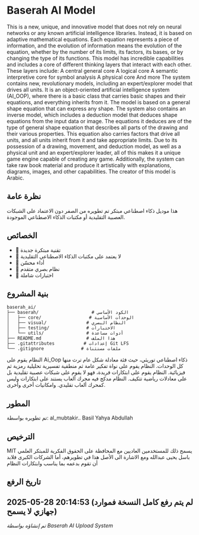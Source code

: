 # Baserah AI Model

This is a new, unique, and innovative model that does not rely on neural networks or any known artificial intelligence libraries. Instead, it is based on adaptive mathematical equations. Each equation represents a piece of information, and the evolution of information means the evolution of the equation, whether by the number of its limits, its factors, its bases, or by changing the type of its functions.
This model has incredible capabilities and includes a core of different thinking layers that interact with each other. These layers include:
A central general core A logical core A semantic interpretive core for symbol analysis A physical core And more The system contains new, revolutionary models, including an expert/explorer model that drives all units. It is an object-oriented artificial intelligence system (AI_OOP), where there is a basic class that carries basic shapes and their equations, and everything inherits from it.
The model is based on a general shape equation that can express any shape. The system also contains an inverse model, which includes a deduction model that deduces shape equations from the input data or image. The equations it deduces are of the type of general shape equation that describes all parts of the drawing and their various properties. This equation also carries factors that drive all units, and all units inherit from it and take appropriate limits.
Due to its possession of a drawing, movement, and deduction model, as well as a physical unit and an expert/explorer leader, all of this makes it a unique game engine capable of creating any game.
Additionally, the system can take raw book material and produce it artistically with explanations, diagrams, images, and other capabilities.
The creator of this model is Arabic.

## نظرة عامة

هذا موديل ذكاء اصطناعي مبتكر تم تطويره من الصفر دون الاعتماد على الشبكات العصبية التقليدية أو مكتبات الذكاء الاصطناعي الموجودة.

## الخصائص

- 🚀 تقنية مبتكرة جديدة
- 🔧 لا يعتمد على مكتبات الذكاء الاصطناعي التقليدية  
- 🌟 أداء محسّن
- 🧠 نظام بصري متقدم
- 🔬 اختبارات شاملة

## بنية المشروع

```
baserah_ai/
├── baserah/                    # الكود الأساسي
│   ├── core/                  # الوحدات الأساسية
│   ├── visual/               # النظام البصري
│   ├── testing/              # الاختبارات
│   └── utils/                # أدوات مساعدة
├── README.md                 # هذا الملف
├── .gitattributes           # إعدادات Git LFS
└── .gitignore              # ملفات مستثناة
```
النظام يقوم على Ai_Oop ذكاء اصطناعي توريثي، حيث فئة معادلة شكل عام ترث منها كل الوحدات.
النظام يقوم على نواة تفكير عامة ثم منطقية تفسيرية تحليلية رمزية ثم فيزيائية.
النظام يقوم على ابتكارات فريدة، فهو لا يقوم على شبكات عصبية تقليدية بل على معادلات رياضية تتكيف.
النظام مدكج فيه محرك ألعاب يستند على ابتكارات وليس كمحرك ألعاب تقليدي. وامكانيات أخرى وأخرى.

## المطور

تم تطويره بواسطة: al_mubtakir.. Basil Yahya Abdullah 

## الترخيص

MIT
يسمح ذلك للمستخدمين العاديين مع المحافظة على الحقوق الفكرية للمبتكر العلمي باسل يحيى عبدالله ومع الاشارة الى الأصل هذا في تطويرهم، أما الشركات الكبرى فلابد أن تقوم بدعمه بما يناسب وابتكارات النظام
## تاريخ الرفع

2025-05-28 20:14:53
(لم يتم رفع كامل النسخة فموارد جهازي لا يسمح)
---

*تم إنشاؤه بواسطة Baserah AI Upload System*
